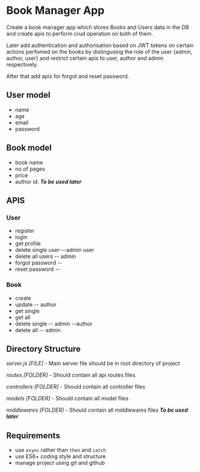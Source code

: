  
# Book Manager App

Create a book manager app which stores Books and Users data in the DB and create apis to perform crud operation on both of them.

Later add authentication and authorisation based on JWT tokens on certain actions perfomed on the books by distingusing the role of the user {admin, author, user} and restrict certain apis to user, author and admin respectively.

After that add apis for forgot and reset password.

## User model

- name
- age
- email
- password

## Book model

- book name
- no of pages
- price
- author id: **_To be used later_** 

## APIS

### User

- register
- login
- get profile
- delete single user---admin user 
- delete all users  -- admin
- forgot password --
- reset password  --

### Book

- create
- update  -- author
- get single
- get all
- delete single -- admin --author
- delete all -- admin

## Directory Structure

_server.js [FILE]_ - Main server file should be in root directory of project

_routes [FOLDER]_ - Should contain all api routes files

_controllers [FOLDER]_ - Should contain all controller files

_models [FOLDER]_ - Should contain all model files

_middlewares [FOLDER]_ - Should contain all middlewares files _**To be used later**_

## Requirements

- use `async` rather than `then` and `catch`
- use ES6+ coding style and structure
- manage project using git and github
